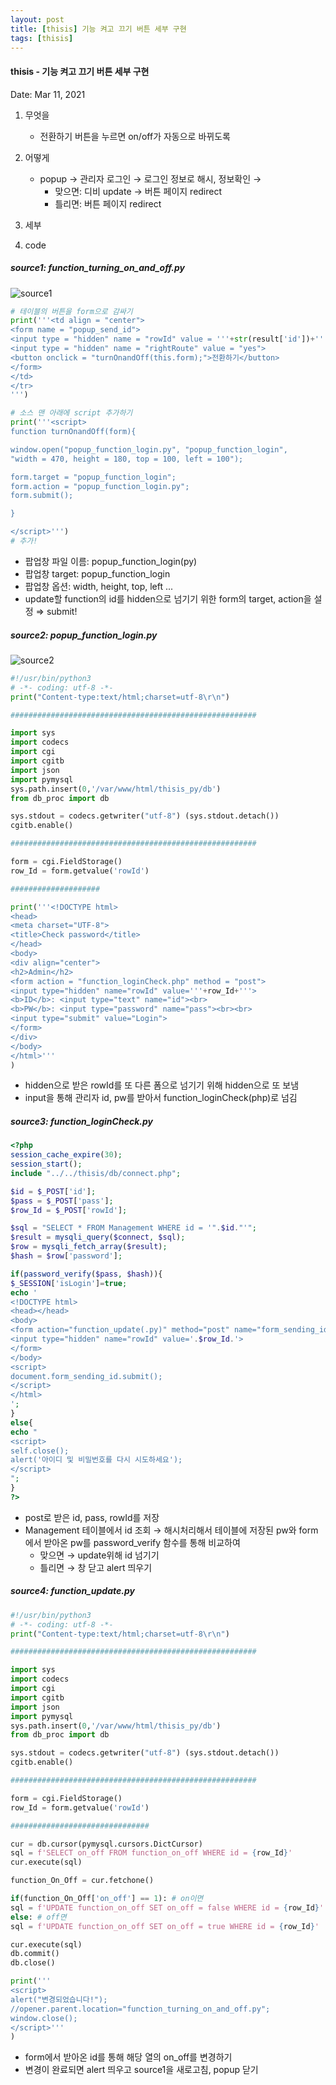 ```yaml
---
layout: post
title: [thisis] 기능 켜고 끄기 버튼 세부 구현
tags: [thisis]
---
```


#### thisis - 기능 켜고 끄기 버튼 세부 구현

Date: Mar 11, 2021

1. 무엇을

   - 전환하기 버튼을 누르면 on/off가 자동으로 바뀌도록

2. 어떻게

   - popup → 관리자 로그인 → 로그인 정보로 해시, 정보확인 →
     - 맞으면: 디비 update → 버튼 페이지 redirect
     - 틀리면: 버튼 페이지 redirect

3. 세부

4. code

##### source1: function_turning_on_and_off.py

![source1](https://user-images.githubusercontent.com/58647487/115884194-9871c600-a489-11eb-8575-0a1ad8b3faa9.png)

```python
# 테이블의 버튼을 form으로 감싸기
print('''<td align = "center">
<form name = "popup_send_id">
<input type = "hidden" name = "rowId" value = '''+str(result['id'])+'''>
<input type = "hidden" name = "rightRoute" value = "yes">
<button onclick = "turnOnandOff(this.form);">전환하기</button>
</form>
</td>
</tr>
''')

# 소스 맨 아래에 script 추가하기
print('''<script>
function turnOnandOff(form){

window.open("popup_function_login.py", "popup_function_login",
"width = 470, height = 180, top = 100, left = 100");

form.target = "popup_function_login";
form.action = "popup_function_login.py";
form.submit();

}

</script>''')
# 추가!
```

- 팝업창 파일 이름: popup_function_login(py)
- 팝업창 target: popup_function_login
- 팝업창 옵션: width, height, top, left ...
- update할 function의 id를 hidden으로 넘기기 위한 form의 target, action을 설정
  ⇒ submit!

##### source2: popup_function_login.py

![source2](https://user-images.githubusercontent.com/58647487/115884202-99a2f300-a489-11eb-9aed-fce5256100a1.png)

```python
#!/usr/bin/python3
# -*- coding: utf-8 -*-
print("Content-type:text/html;charset=utf-8\r\n")

#######################################################

import sys
import codecs
import cgi
import cgitb
import json
import pymysql
sys.path.insert(0,'/var/www/html/thisis_py/db')
from db_proc import db

sys.stdout = codecs.getwriter("utf-8") (sys.stdout.detach())
cgitb.enable()

#######################################################

form = cgi.FieldStorage()
row_Id = form.getvalue('rowId')

####################

print('''<!DOCTYPE html>
<head>
<meta charset="UTF-8">
<title>Check password</title>
</head>
<body>
<div align="center">
<h2>Admin</h2>
<form action = "function_loginCheck.php" method = "post">
<input type="hidden" name="rowId" value='''+row_Id+'''>
<b>ID</b>: <input type="text" name="id"><br>
<b>PW</b>: <input type="password" name="pass"><br><br>
<input type="submit" value="Login">
</form>
</div>
</body>
</html>'''
)
```

- hidden으로 받은 rowId를 또 다른 폼으로 넘기기 위해 hidden으로 또 보냄
- input을 통해 관리자 id, pw를 받아서 function_loginCheck(php)로 넘김

##### source3: function_loginCheck.py

```php
<?php
session_cache_expire(30);
session_start();
include "../../thisis/db/connect.php";

$id = $_POST['id'];
$pass = $_POST['pass'];
$row_Id = $_POST['rowId'];

$sql = "SELECT * FROM Management WHERE id = '".$id."'";
$result = mysqli_query($connect, $sql);
$row = mysqli_fetch_array($result);
$hash = $row['password'];

if(password_verify($pass, $hash)){
$_SESSION['isLogin']=true;
echo '
<!DOCTYPE html>
<head></head>
<body>
<form action="function_update(.py)" method="post" name="form_sending_id">
<input type="hidden" name="rowId" value='.$row_Id.'>
</form>
</body>
<script>
document.form_sending_id.submit();
</script>
</html>
';
}
else{
echo "
<script>
self.close();
alert('아이디 및 비밀번호를 다시 시도하세요');
</script>
";
}
?>
```

- post로 받은 id, pass, rowId를 저장
- Management 테이블에서 id 조회 → 해시처리해서 테이블에 저장된 pw와 form에서 받아온 pw를 password_verify 함수를 통해 비교하여
  - 맞으면 → update위해 id 넘기기
  - 틀리면 → 창 닫고 alert 띄우기

##### source4: function_update.py

```python
#!/usr/bin/python3
# -*- coding: utf-8 -*-
print("Content-type:text/html;charset=utf-8\r\n")

#######################################################

import sys
import codecs
import cgi
import cgitb
import json
import pymysql
sys.path.insert(0,'/var/www/html/thisis_py/db')
from db_proc import db

sys.stdout = codecs.getwriter("utf-8") (sys.stdout.detach())
cgitb.enable()

#######################################################

form = cgi.FieldStorage()
row_Id = form.getvalue('rowId')

###############################

cur = db.cursor(pymysql.cursors.DictCursor)
sql = f'SELECT on_off FROM function_on_off WHERE id = {row_Id}'
cur.execute(sql)

function_On_Off = cur.fetchone()

if(function_On_Off['on_off'] == 1): # on이면
sql = f'UPDATE function_on_off SET on_off = false WHERE id = {row_Id}'
else: # off면
sql = f'UPDATE function_on_off SET on_off = true WHERE id = {row_Id}'

cur.execute(sql)
db.commit()
db.close()

print('''
<script>
alert("변경되었습니다!");
//opener.parent.location="function_turning_on_and_off.py";
window.close();
</script>'''
)
```

- form에서 받아온 id를 통해 해당 열의 on_off를 변경하기
- 변경이 완료되면 alert 띄우고 source1을 새로고침, popup 닫기
